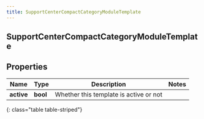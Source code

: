 ```yaml
---
title: SupportCenterCompactCategoryModuleTemplate
---
```

## SupportCenterCompactCategoryModuleTemplate

## Properties

|Name | Type | Description | Notes|
|------------ | ------------- | ------------- | -------------|
| **active** | **bool** | Whether this template is active or not | |
{: class="table table-striped"}


